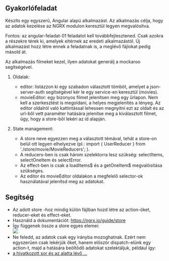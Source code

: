 Gyakorlófeladat
---------------

Készíts egy egyszerű, Angular alapú alkalmazást. Az alkalmazás célja, hogy az adatok kezelése az NGRX modulon keresztül legyen megvalósítva.

Fontos: az angular-feladat-01 feladatot kell továbbfejlesztened. Csak azokra a részekre térek ki, amelyek eltérnek az eredeti alkalmazástól. Új alkalmazást hozz létre ennek a feladatnak is, a meglévő fájlokat pedig másold át.

Az alkalmazás filmeket kezel, ilyen adatokat generálj a mockaroo segítségével.

1.  Oldalak:
    -   editor: listázzon ki egy szabadon választott tömböt, amelyet a json-server-auth segítségével kér le egy service-en keresztül (movies).
    -   movieEditor: egy bizonyos filmet jelenítsen meg egy űrlapon. Nem kell a szerkesztést is megoldani, a helyes megjelenítés a lényeg. Az editor oldalról való kattintással lehessen megnyitni ezt az oldalt és az url-ből vett paraméter hatására jelenítse meg a kiválasztott filmet, úgy, hogy a store-ből lekéri az id alapján.

2.  State management: 
    -   A store neve egyezzen meg a választott témával, tehát a store-on belül ott legyen elhelyezve (pl.: import { UserReducer } from './store/movie/MovieReducers'; ).
    -   A reducers-ben is csak három szelektorra lesz szükség: selectItems, selectOneItem és selectError.
    -   Az effect-ben is csak a loadItems$ és a getOneItem$ megvalósítása szükséges.
    -   Az editor és movieEditor oldalakon a megfelelő selector-ok használatával jelenítsd meg az adatokat.

Segítség
--------

-   Az adott store -hoz mindig külön fájlban hozd létre az action-öket, reducer-eket és effect-eket.
-   Használd a dokumentációt: <https://ngrx.io/guide/store>
-   Így függenek össze a store egyes elemei:\
    ![](https://files.cdn.thinkific.com/file_uploads/219412/images/5ef/5b5/d4d/state-management-lifecycle.png)
-   Ne feledd, az adatok csak egy irányba mozoghatnak. Ezért nem egyszerűen csak lekérjük őket, hanem először dispatch-elünk egy action-t, majd a hatására beöltődő adatokat szelektáljuk, például így:
-   [a hivatkozott sor és az alatta lévő ...](https://github.com/cherryApp/angular-advanced-course/blob/03f4efcb7a1078ae1fa7222d03fd36eb2b493bd6/chapter03-ngrx/src/app/page/users/users.component.ts#L37)
